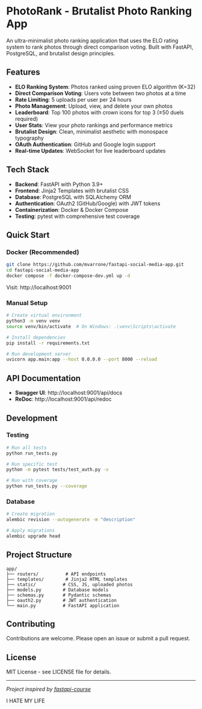 # PhotoRank - Brutalist Photo Ranking App

An ultra-minimalist photo ranking application that uses the ELO rating system to rank photos through direct comparison voting. Built with FastAPI, PostgreSQL, and brutalist design principles.

## Features

- **ELO Ranking System**: Photos ranked using proven ELO algorithm (K=32)
- **Direct Comparison Voting**: Users vote between two photos at a time
- **Rate Limiting**: 5 uploads per user per 24 hours
- **Photo Management**: Upload, view, and delete your own photos
- **Leaderboard**: Top 100 photos with crown icons for top 3 (≥50 duels required)
- **User Stats**: View your photo rankings and performance metrics
- **Brutalist Design**: Clean, minimalist aesthetic with monospace typography
- **OAuth Authentication**: GitHub and Google login support
- **Real-time Updates**: WebSocket for live leaderboard updates

## Tech Stack

- **Backend**: FastAPI with Python 3.9+
- **Frontend**: Jinja2 Templates with brutalist CSS
- **Database**: PostgreSQL with SQLAlchemy ORM
- **Authentication**: OAuth2 (GitHub/Google) with JWT tokens
- **Containerization**: Docker & Docker Compose
- **Testing**: pytest with comprehensive test coverage

## Quick Start

### Docker (Recommended)
```bash
git clone https://github.com/mvarrone/fastapi-social-media-app.git
cd fastapi-social-media-app
docker compose -f docker-compose-dev.yml up -d
```

Visit: http://localhost:9001

### Manual Setup
```bash
# Create virtual environment
python3 -m venv venv
source venv/bin/activate  # On Windows: .\venv\Scripts\activate

# Install dependencies
pip install -r requirements.txt

# Run development server
uvicorn app.main:app --host 0.0.0.0 --port 8000 --reload
```

## API Documentation
- **Swagger UI**: http://localhost:9001/api/docs
- **ReDoc**: http://localhost:9001/api/redoc

## Development

### Testing
```bash
# Run all tests
python run_tests.py

# Run specific test
python -m pytest tests/test_auth.py -v

# Run with coverage
python run_tests.py --coverage
```

### Database
```bash
# Create migration
alembic revision --autogenerate -m "description"

# Apply migrations
alembic upgrade head
```

## Project Structure
```
app/
├── routers/          # API endpoints
├── templates/        # Jinja2 HTML templates
├── static/          # CSS, JS, uploaded photos
├── models.py        # Database models
├── schemas.py       # Pydantic schemas
├── oauth2.py        # JWT authentication
└── main.py          # FastAPI application
```

## Contributing
Contributions are welcome. Please open an issue or submit a pull request.

## License
MIT License - see LICENSE file for details.

---
*Project inspired by [fastapi-course](https://github.com/Sanjeev-Thiyagarajan/fastapi-course)*

I HATE MY LIFE